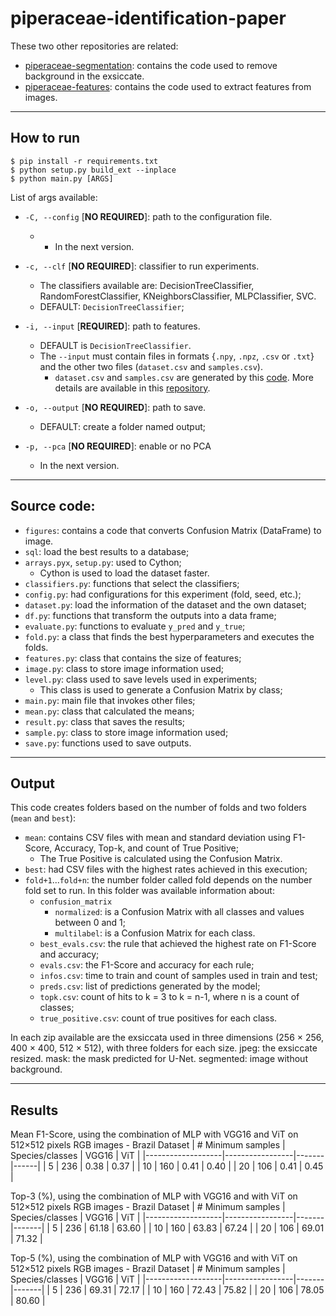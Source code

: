 # piperaceae-identification-paper

These two other repositories are related:
- [piperaceae-segmentation](https://github.com/xaaaandao/piperaceae-segmentation/tree/multimedia): contains the code used to remove background in the exsiccate.
- [piperaceae-features](https://github.com/xaaaandao/piperaceae-features/tree/multimedia): contains the code used to extract features from images.

---

## How to run

```
$ pip install -r requirements.txt
$ python setup.py build_ext --inplace
$ python main.py [ARGS]
```

List of args available:

- `-C, --config` [**NO REQUIRED**]: path to the configuration file.
  - - In the next version.

- `-c, --clf` [**NO REQUIRED**]: classifier to run experiments.
  - The classifiers available are: DecisionTreeClassifier, RandomForestClassifier, KNeighborsClassifier, MLPClassifier, SVC.
  - DEFAULT: `DecisionTreeClassifier`;

- `-i, --input` [**REQUIRED**]: path to features.
  - DEFAULT is `DecisionTreeClassifier`.
  - The `--input` must contain files in formats {`.npy`, `.npz`, `.csv` or `.txt`} and the other two files (`dataset.csv` and `samples.csv`).
    - `dataset.csv` and `samples.csv` are generated by this [code](https://github.com/xaaaandao/piperaceae-features/tree/multimedia). More details are available in this [repository](https://github.com/xaaaandao/piperaceae-features/tree/multimedia).

- `-o, --output` [**NO REQUIRED**]: path to save.
  - DEFAULT: create a folder named output;

- `-p, --pca` [**NO REQUIRED**]: enable or no PCA
  - In the next version.

---

## Source code:
- `figures`: contains a code that converts Confusion Matrix (DataFrame) to image.
- `sql`: load the best results to a database;
- `arrays.pyx`,  `setup.py`: used to Cython;
  - Cython is used to load the dataset faster.
- `classifiers.py`: functions that select the classifiers;
- `config.py`: had configurations for this experiment (fold, seed, etc.);
- `dataset.py`: load the information of the dataset and the own dataset;
- `df.py`: functions that transform the outputs into a data frame;
- `evaluate.py`: functions to evaluate `y_pred` and `y_true`;
- `fold.py`: a class that finds the best hyperparameters and executes the folds.
- `features.py`: class that contains the size of features;
- `image.py`: class to store image information used;
- `level.py`: class used to save levels used in experiments;
  - This class is used to generate a Confusion Matrix by class;
- `main.py`: main file that invokes other files;
- `mean.py`: class that calculated the means;
- `result.py`: class that saves the results;
- `sample.py`: class to store image information used;
- `save.py`: functions used to save outputs.

---

## Output

This code creates folders based on the number of folds and two folders (`mean` and `best`):

- `mean`: contains CSV files with mean and standard deviation using F1-Score, Accuracy, Top-k, and count of True Positive;
  - The True Positive is calculated using the Confusion Matrix.
- `best`: had CSV files with the highest rates achieved in this execution;
- `fold+1`...`fold+n`: the number folder called fold depends on the number fold set to run. In this folder was available information about:
  - `confusion_matrix`
    - `normalized`: is a Confusion Matrix with all classes and values between 0 and 1;
    - `multilabel`: is a Confusion Matrix for each class.
  - `best_evals.csv`: the rule that achieved the highest rate on F1-Score and accuracy;
  - `evals.csv`:  the F1-Score and accuracy for each rule;
  - `infos.csv`: time to train and count of samples used in train and test;
  - `preds.csv`: list of predictions generated by the model;
  - `topk.csv`: count of hits to k = 3 to k = n-1, where n is a count of classes;
  - `true_positive.csv`: count of true positives for each class.

In each zip available are the exsiccata used in three dimensions (256 × 256, 400 × 400, 512 × 512), with three folders for each size.
jpeg: the exsiccate resized.
mask: the mask predicted for U-Net.
segmented: image without background.

---

## Results

Mean F1-Score, using the combination of MLP with VGG16 and ViT on 512×512 pixels RGB images - Brazil Dataset
| # Minimum samples | Species/classes | VGG16 | ViT  |
|-------------------|-----------------|-------|------|
|         5         |       236       | 0.38  | 0.37 |
|         10        |       160       | 0.41  | 0.40 |
|         20        |       106       | 0.41  | 0.45 |

Top-3 (%), using the combination of MLP with VGG16 and with ViT on 512×512 pixels RGB images - Brazil Dataset
| # Minimum samples | Species/classes | VGG16 | ViT   |
|-------------------|-----------------|-------|-------|
|         5         |       236       | 61.18 | 63.60 |
|         10        |       160       | 63.83 | 67.24 |
|         20        |       106       | 69.01 | 71.32 |

Top-5 (%), using the combination of MLP with VGG16 and with ViT on 512×512 pixels RGB images - Brazil Dataset
| # Minimum samples | Species/classes | VGG16 | ViT   |
|-------------------|-----------------|-------|-------|
|         5         |       236       | 69.31 | 72.17 |
|         10        |       160       | 72.43 | 75.82 |
|         20        |       106       | 78.05 | 80.60 |
